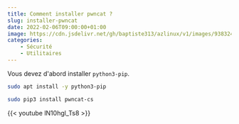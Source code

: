 ```yaml
---
title: Comment installer pwncat ?
slug: installer-pwncat
date: 2022-02-06T09:00:00+01:00
image: https://cdn.jsdelivr.net/gh/baptiste313/azlinux/v1/images/9383246/raw.webp
categories:
    - Sécurité
    - Utilitaires
---
```


Vous devez d'abord installer `python3-pip`.

```bash
sudo apt install -y python3-pip
```

```bash
sudo pip3 install pwncat-cs
```

{{< youtube lN10hgl_Ts8 >}}
